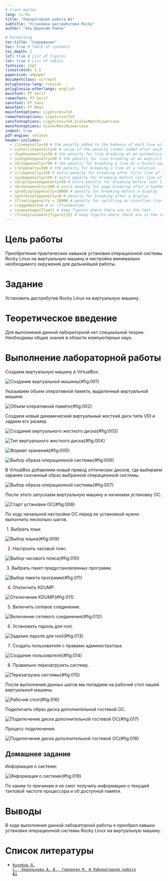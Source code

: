 ```yaml
---
# Front matter
lang: ru-Ru
title: "Лабораторная работа №1"
subtitle: "Установка дистрибутива Rocky"
author: "Аль-Дорихим Рамзи"

# Formatting
toc-title: "Содержание"
toc: true # Table of contents
toc_depth: 2
lof: true # List of figures
lot: true # List of tables
fontsize: 12pt
linestretch: 1.5
papersize: a4paper
documentclass: scrreprt
polyglossia-lang: russian
polyglossia-otherlangs: english
mainfont: PT Serif
romanfont: PT Serif
sansfont: PT Sans
monofont: PT Mono
mainfontoptions: Ligatures=TeX
romanfontoptions: Ligatures=TeX
sansfontoptions: Ligatures=TeX,Scale=MatchLowercase
monofontoptions: Scale=MatchLowercase
indent: true
pdf-engine: xelatex
header-includes:
  - \linepenalty=10 # the penalty added to the badness of each line within a paragraph (no associated penalty node) Increasing the value makes tex try to have fewer lines in the paragraph.
  - \interlinepenalty=0 # value of the penalty (node) added after each line of a paragraph.
  - \hyphenpenalty=50 # the penalty for line breaking at an automatically inserted hyphen
  - \exhyphenpenalty=50 # the penalty for line breaking at an explicit hyphen
  - \binoppenalty=700 # the penalty for breaking a line at a binary operator
  - \relpenalty=500 # the penalty for breaking a line at a relation
  - \clubpenalty=150 # extra penalty for breaking after first line of a paragraph
  - \widowpenalty=150 # extra penalty for breaking before last line of a paragraph
  - \displaywidowpenalty=50 # extra penalty for breaking before last line before a display math
  - \brokenpenalty=100 # extra penalty for page breaking after a hyphenated line
  - \predisplaypenalty=10000 # penalty for breaking before a display
  - \postdisplaypenalty=0 # penalty for breaking after a display
  - \floatingpenalty = 20000 # penalty for splitting an insertion (can only be split footnote in standard LaTeX)
  - \raggedbottom # or \flushbottom
  - \usepackage{float} # keep figures where there are in the text
  - \floatplacement{figure}{H} # keep figures where there are in the text
---
```


# Цель работы

Приобретение практических навыков установки операционной системы Rocky Linux на виртуальную машину и настройка минимально необходимого окружения для дальнейшей работы.

# Задание

Установить дистрибутив Rocky Linux на виртуальную машину.

# Теоретическое введение

Для выполнения данной лабораторной нет специальной теории. Необходимы общие знания в области компьютерных наук.

# Выполнение лабораторной работы

Создаем виртуальную машину в VirtualBox. 

![Создание виртуальной машины](2022-09/1.JPG){#fig:001}

Указываем объем оперативной памяти, выделенный виртуальной машине.

![Объем оперативной памяти](2022-09/2.JPG){#fig:002}

Создаем новый динамический виртуальный жесткий диск типа VDI и задаем его размер.

![Создание виртуального жесткого диска](2022-09/3.JPG){#fig:003}

![Тип виртуального жесткого диска](2022-09/4.JPG){#fig:004}

![Формат хранения](2022-09/5.JPG){#fig:005}

![Выбор образа операционной системы](2022-09/6.JPG){#fig:006}

В VirtualBox  добавляем новый привод оптических дисков, где выбираем заранее скачанный образ выбранной операционной системы.

![Выбор образа операционной системы](2022-09/8.JPG){#fig:007}

После этого запускаем виртуальную машину и начинаем установку ОС.

![Старт установки ОС](2022-09/9.JPG){#fig:008}

По ходу начальной настройки ОС перед ее установкой нужно выполнить несколько шагов.

​	1. Выбрать язык

![Выбор языка](2022-09/10.png){#fig:009}

2) Настроить часовой пояс.

![Выбор часового пояса](2022-09/14.png){#fig:010}

​	3. Выбрать пакет предустановленных программ.

![Выбор пакета программ](2022-09/19.png){#fig:011}

4. Отключить KDUMP.

![Отключение KDUMP](2022-09/18.png){#fig:011}

5. Включить сетевое соединение.

![Включение сетевого соединения](2022-09/11.png){#fig:012}

6. Установить пароль для root.

![Задание пароля для root](2022-09/13.png){#fig:013}

7. Создать пользователя с правами администратора.

![Создание пользователя](2022-09/17.png){#fig:014}

8. Правильно перезагрузить систему.

![Перезагрузка системы](2022-09/20.png){#fig:015}

После выполнения данных шагов мы попадаем на рабочий стол нашей виртуальной машины. 

![Рабочий стол](2022-09/22.png){#fig:016}

Подключить образ диска дополнительной гостевой ОС.

![Подключение диска дополнительной гостевой ОС](2022-09/24.png){#fig:017}

Процесс подключения.

![Подключение диска дополнительной гостевой ОС](2022-09/23.png){#fig:018}

## Домашнее задание

Информация о системе:

![Информация о системе](2022-09/25.png){#fig:019}

По каким то причинам я не смог получить информацию о текущей тактовой частоте процессора и об доступной памяти.

# Выводы

В ходе выполнения данной лабораторной работы я приобрел  навыки установки операционной системы Rocky Linux на виртуальную машину.


# Список литературы

- <code>[Кулябов Д. С., Королькова А. В., Геворкян М. Н Лабораторная работа №1](https://esystem.rudn.ru/mod/folder/view.php?id=892013)</code>